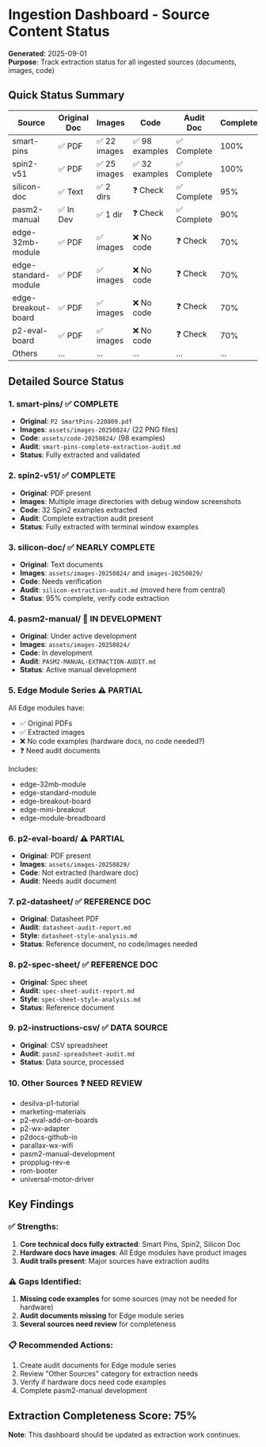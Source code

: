 # Ingestion Dashboard - Source Content Status

**Generated**: 2025-09-01  
**Purpose**: Track extraction status for all ingested sources (documents, images, code)

## Quick Status Summary

| Source | Original Doc | Images | Code | Audit Doc | Completeness |
|--------|-------------|--------|------|-----------|--------------|
| smart-pins | ✅ PDF | ✅ 22 images | ✅ 98 examples | ✅ Complete | 100% |
| spin2-v51 | ✅ PDF | ✅ 25 images | ✅ 32 examples | ✅ Complete | 100% |
| silicon-doc | ✅ Text | ✅ 2 dirs | ❓ Check | ✅ Complete | 95% |
| pasm2-manual | ✅ In Dev | ✅ 1 dir | ❓ Check | ✅ Complete | 90% |
| edge-32mb-module | ✅ PDF | ✅ images | ❌ No code | ❓ Check | 70% |
| edge-standard-module | ✅ PDF | ✅ images | ❌ No code | ❓ Check | 70% |
| edge-breakout-board | ✅ PDF | ✅ images | ❌ No code | ❓ Check | 70% |
| p2-eval-board | ✅ PDF | ✅ images | ❌ No code | ❓ Check | 70% |
| Others | ... | ... | ... | ... | ... |

## Detailed Source Status

### 1. **smart-pins/** ✅ COMPLETE
- **Original**: `P2 SmartPins-220809.pdf`
- **Images**: `assets/images-20250824/` (22 PNG files)
- **Code**: `assets/code-20250824/` (98 examples)
- **Audit**: `smart-pins-complete-extraction-audit.md`
- **Status**: Fully extracted and validated

### 2. **spin2-v51/** ✅ COMPLETE
- **Original**: PDF present
- **Images**: Multiple image directories with debug window screenshots
- **Code**: 32 Spin2 examples extracted
- **Audit**: Complete extraction audit present
- **Status**: Fully extracted with terminal window examples

### 3. **silicon-doc/** ✅ NEARLY COMPLETE
- **Original**: Text documents
- **Images**: `assets/images-20250824/` and `images-20250829/`
- **Code**: Needs verification
- **Audit**: `silicon-extraction-audit.md` (moved here from central)
- **Status**: 95% complete, verify code extraction

### 4. **pasm2-manual/** 🚧 IN DEVELOPMENT
- **Original**: Under active development
- **Images**: `assets/images-20250824/`
- **Code**: In development
- **Audit**: `PASM2-MANUAL-EXTRACTION-AUDIT.md`
- **Status**: Active manual development

### 5. **Edge Module Series** ⚠️ PARTIAL
All Edge modules have:
- ✅ Original PDFs
- ✅ Extracted images
- ❌ No code examples (hardware docs, no code needed?)
- ❓ Need audit documents

Includes:
- edge-32mb-module
- edge-standard-module
- edge-breakout-board
- edge-mini-breakout
- edge-module-breadboard

### 6. **p2-eval-board/** ⚠️ PARTIAL
- **Original**: PDF present
- **Images**: `assets/images-20250829/`
- **Code**: Not extracted (hardware doc)
- **Audit**: Needs audit document

### 7. **p2-datasheet/** ✅ REFERENCE DOC
- **Original**: Datasheet PDF
- **Audit**: `datasheet-audit-report.md`
- **Style**: `datasheet-style-analysis.md`
- **Status**: Reference document, no code/images needed

### 8. **p2-spec-sheet/** ✅ REFERENCE DOC
- **Original**: Spec sheet
- **Audit**: `spec-sheet-audit-report.md`
- **Style**: `spec-sheet-style-analysis.md`
- **Status**: Reference document

### 9. **p2-instructions-csv/** ✅ DATA SOURCE
- **Original**: CSV spreadsheet
- **Audit**: `pasm2-spreadsheet-audit.md`
- **Status**: Data source, processed

### 10. **Other Sources** ❓ NEED REVIEW
- desilva-p1-tutorial
- marketing-materials
- p2-eval-add-on-boards
- p2-wx-adapter
- p2docs-github-io
- parallax-wx-wifi
- pasm2-manual-development
- propplug-rev-e
- rom-booter
- universal-motor-driver

## Key Findings

### ✅ Strengths:
1. **Core technical docs fully extracted**: Smart Pins, Spin2, Silicon Doc
2. **Hardware docs have images**: All Edge modules have product images
3. **Audit trails present**: Major sources have extraction audits

### ⚠️ Gaps Identified:
1. **Missing code examples** for some sources (may not be needed for hardware)
2. **Audit documents missing** for Edge module series
3. **Several sources need review** for completeness

### 📋 Recommended Actions:
1. Create audit documents for Edge module series
2. Review "Other Sources" category for extraction needs
3. Verify if hardware docs need code examples
4. Complete pasm2-manual development

## Extraction Completeness Score: 75%

**Note**: This dashboard should be updated as extraction work continues.